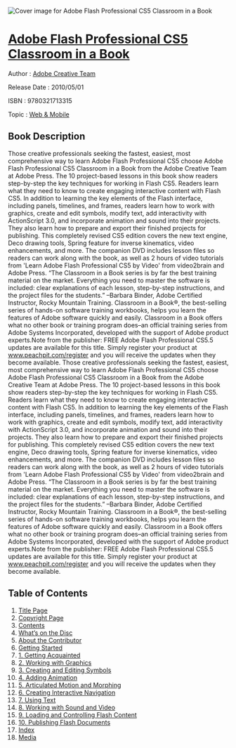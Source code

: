 ![Cover image for Adobe Flash Professional CS5 Classroom in a Book](https://imgdetail.ebookreading.net/cover/cover/web_mobile/EB9780321713315.jpg)

[Adobe Flash Professional CS5 Classroom in a Book](https://ebookreading.net/view/book/Adobe+Flash+Professional+CS5+Classroom+in+a+Book-EB9780321713315_1.html "Adobe Flash Professional CS5 Classroom in a Book")
====================================================================================================================

Author : [Adobe Creative Team](https://ebookreading.net/search/author/Adobe+Creative+Team)

Release Date : 2010/05/01

ISBN : 9780321713315

Topic : [Web & Mobile](https://ebookreading.net/search/category/web-mobile)

Book Description
-----------------

Those creative professionals seeking the fastest, easiest, most comprehensive way to learn Adobe Flash Professional CS5 choose Adobe Flash Professional CS5 Classroom in a Book from the Adobe Creative Team at Adobe Press. The 10 project-based lessons in this book show readers step-by-step the key techniques for working in Flash CS5. Readers learn what they need to know to create engaging interactive content with Flash CS5. In addition to learning the key elements of the Flash interface, including panels, timelines, and frames, readers learn how to work with graphics, create and edit symbols, modify text, add interactivity with ActionScript 3.0, and incorporate animation and sound into their projects. They also learn how to prepare and export their finished projects for publishing. This completely revised CS5 edition covers the new text engine, Deco drawing tools, Spring feature for inverse kinematics, video enhancements, and more. The companion DVD includes lesson files so readers can work along with the book, as well as 2 hours of video tutorials from 'Learn Adobe Flash Professional CS5 by Video' from video2brain and Adobe Press. “The Classroom in a Book series is by far the best training material on the market. Everything you need to master the software is included: clear explanations of each lesson, step-by-step instructions, and the project files for the students.” –Barbara Binder, Adobe Certified Instructor, Rocky Mountain Training. Classroom in a Book®, the best-selling series of hands-on software training workbooks, helps you learn the features of Adobe software quickly and easily. Classroom in a Book offers what no other book or training program does–an official training series from Adobe Systems Incorporated, developed with the support of Adobe product experts.Note from the publisher: FREE Adobe Flash Professional CS5.5 updates are available for this title. Simply register your product at www.peachpit.com/register and you will receive the updates when they become available.
              Those creative professionals seeking the fastest, easiest, most comprehensive way to learn Adobe Flash Professional CS5 choose Adobe Flash Professional CS5 Classroom in a Book from the Adobe Creative Team at Adobe Press. The 10 project-based lessons in this book show readers step-by-step the key techniques for working in Flash CS5. Readers learn what they need to know to create engaging interactive content with Flash CS5. In addition to learning the key elements of the Flash interface, including panels, timelines, and frames, readers learn how to work with graphics, create and edit symbols, modify text, add interactivity with ActionScript 3.0, and incorporate animation and sound into their projects. They also learn how to prepare and export their finished projects for publishing. This completely revised CS5 edition covers the new text engine, Deco drawing tools, Spring feature for inverse kinematics, video enhancements, and more. The companion DVD includes lesson files so readers can work along with the book, as well as 2 hours of video tutorials from 'Learn Adobe Flash Professional CS5 by Video' from video2brain and Adobe Press. “The Classroom in a Book series is by far the best training material on the market. Everything you need to master the software is included: clear explanations of each lesson, step-by-step instructions, and the project files for the students.” –Barbara Binder, Adobe Certified Instructor, Rocky Mountain Training. Classroom in a Book®, the best-selling series of hands-on software training workbooks, helps you learn the features of Adobe software quickly and easily. Classroom in a Book offers what no other book or training program does–an official training series from Adobe Systems Incorporated, developed with the support of Adobe product experts.Note from the publisher: FREE Adobe Flash Professional CS5.5 updates are available for this title. Simply register your product at www.peachpit.com/register and you will receive the updates when they become available.
              
Table of Contents
-----------------

1. [Title Page](https://ebookreading.net/view/book/Adobe+Flash+Professional+CS5+Classroom+in+a+Book-EB9780321713315_2.html)
1. [Copyright Page](https://ebookreading.net/view/book/Adobe+Flash+Professional+CS5+Classroom+in+a+Book-EB9780321713315_3.html)
1. [Contents](https://ebookreading.net/view/book/Adobe+Flash+Professional+CS5+Classroom+in+a+Book-EB9780321713315_5.html)
1. [What’s on the Disc](https://ebookreading.net/view/book/Adobe+Flash+Professional+CS5+Classroom+in+a+Book-EB9780321713315_4.html)
1. [About the Contributor](https://ebookreading.net/view/book/Adobe+Flash+Professional+CS5+Classroom+in+a+Book-EB9780321713315_6.html)
1. [Getting Started](https://ebookreading.net/view/book/Adobe+Flash+Professional+CS5+Classroom+in+a+Book-EB9780321713315_7.html)
1. [1. Getting Acquainted](https://ebookreading.net/view/book/Adobe+Flash+Professional+CS5+Classroom+in+a+Book-EB9780321713315_8.html)
1. [2. Working with Graphics](https://ebookreading.net/view/book/Adobe+Flash+Professional+CS5+Classroom+in+a+Book-EB9780321713315_9.html)
1. [3. Creating and Editing Symbols](https://ebookreading.net/view/book/Adobe+Flash+Professional+CS5+Classroom+in+a+Book-EB9780321713315_10.html)
1. [4. Adding Animation](https://ebookreading.net/view/book/Adobe+Flash+Professional+CS5+Classroom+in+a+Book-EB9780321713315_11.html)
1. [5. Articulated Motion and Morphing](https://ebookreading.net/view/book/Adobe+Flash+Professional+CS5+Classroom+in+a+Book-EB9780321713315_12.html)
1. [6. Creating Interactive Navigation](https://ebookreading.net/view/book/Adobe+Flash+Professional+CS5+Classroom+in+a+Book-EB9780321713315_13.html)
1. [7. Using Text](https://ebookreading.net/view/book/Adobe+Flash+Professional+CS5+Classroom+in+a+Book-EB9780321713315_14.html)
1. [8. Working with Sound and Video](https://ebookreading.net/view/book/Adobe+Flash+Professional+CS5+Classroom+in+a+Book-EB9780321713315_15.html)
1. [9. Loading and Controlling Flash Content](https://ebookreading.net/view/book/Adobe+Flash+Professional+CS5+Classroom+in+a+Book-EB9780321713315_16.html)
1. [10. Publishing Flash Documents](https://ebookreading.net/view/book/Adobe+Flash+Professional+CS5+Classroom+in+a+Book-EB9780321713315_17.html)
1. [Index](https://ebookreading.net/view/book/Adobe+Flash+Professional+CS5+Classroom+in+a+Book-EB9780321713315_18.html)
1. [Media](https://ebookreading.net/view/book/Adobe+Flash+Professional+CS5+Classroom+in+a+Book-EB9780321713315_19.html#url)
